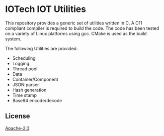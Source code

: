 # IOTech IOT Utilities
This repository provides a generic set of utilities written in C.
A C11 compliant compiler is required to build the code. The code has been tested on a
variety of Linux platforms using gcc. CMake is used as the build system.

The following Utilities are provided:

* Scheduling
* Logging
* Thread pool
* Data
* Container/Component
* JSON parser
* Hash generation
* Time stamp
* Base64 encode/decode

## License
[Apache-2.0](LICENSE)
